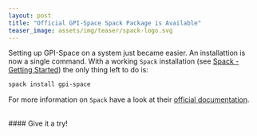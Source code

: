 ```yaml
---
layout: post
title: "Official GPI-Space Spack Package is Available"
teaser_image: assets/img/teaser/spack-logo.svg
---
```


Setting up GPI-Space on a system just became easier.
An installattion is now a single command.
With a working `Spack` installation (see [Spack - Getting Started](https://spack.readthedocs.io/en/latest/getting_started.html)) the only thing left to do is:

```bash
spack install gpi-space
```

For more information on `Spack` have a look at their [official documentation](https://spack.readthedocs.io/en/latest/).

<br/>
#### Give it a try!

